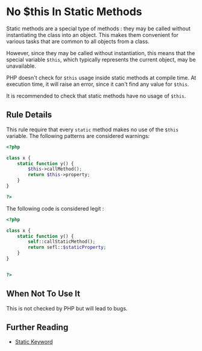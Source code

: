 <!-- Good Practices -->
# No $this In Static Methods

Static methods are a special type of methods : they may be called without instantiating the class into an object. This makes them convenient for various tasks that are common to all objects from a class.

However, since they may be called without instantiation, this means that the special variable `$this`, which typically represents the current object, may be unavailable.

PHP doesn't check for `$this` usage inside static methods at compile time. At execution time, it will raise an error, since it can't find any value for `$this`. 

It is recommended to check that static methods have no usage of `$this`. 

## Rule Details

This rule require that every `static` method makes no use of the `$this` variable. The following patterns are considered warnings:

```php
<?php

class x {
	static function y() {
		$this->callMethod();
		return $this->property;
	}
}

?>
```

The following code is considered legit : 

```php
<?php

class x {
	static function y() {
		self::callStaticMethod();
		return sefl::$staticProperty;
	}
}


?>
```
<!--
### Options
-->
## When Not To Use It

This is not checked by PHP but will lead to bugs.


## Further Reading
* [Static Keyword](http://php.net/manual/en/language.oop5.static.php)
